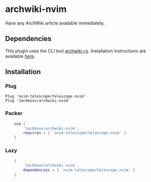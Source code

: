 # archwiki-nvim

Have any ArchWiki article available immediately.


## Dependencies
This plugin uses the CLI tool [archwiki-rs](https://github.com/jackboxx/archwiki-rs). 
Installation instructions are available [here](https://github.com/jackboxx/archwiki-rs#installation).

## Installation

### Plug

```
Plug 'nvim-telescope/telescope.nvim'
Plug 'Jackboxx/archwiki-nvim'
```

### Packer
```lua
    use {
        'Jackboxx/archwiki-nvim',
        requires = { 'nvim-telescope/telescope.nvim' }
    }
```

### Lazy
```lua
    {
        'Jackboxx/archwiki-nvim', 
        dependencies = { 'nvim-telescope/telescope.nvim' }
    }
```
